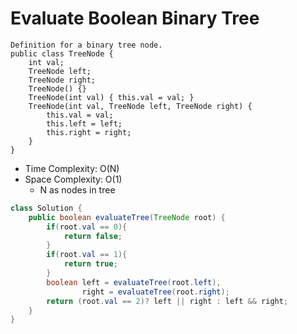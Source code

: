 # Evaluate Boolean Binary Tree

```
Definition for a binary tree node.
public class TreeNode {
    int val;
    TreeNode left;
    TreeNode right;
    TreeNode() {}
    TreeNode(int val) { this.val = val; }
    TreeNode(int val, TreeNode left, TreeNode right) {
        this.val = val;
        this.left = left;
        this.right = right;
    }
}
```

- Time Complexity: O(N)
- Space Complexity: O(1)
  - N as nodes in tree

```java
class Solution {
    public boolean evaluateTree(TreeNode root) {
        if(root.val == 0){
            return false;
        }
        if(root.val == 1){
            return true;
        }
        boolean left = evaluateTree(root.left),
                right = evaluateTree(root.right);
        return (root.val == 2)? left || right : left && right;
    }
}
```
